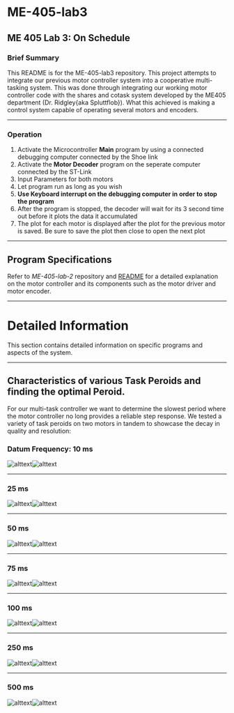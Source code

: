 # ME-405-lab3
## ME 405 Lab 3: On Schedule

### Brief Summary
This README is for the ME-405-lab3 repository. This project attempts to integrate our previous motor controller system into a cooperative multi-tasking system. This was done through integrating our working motor controller code with the shares and cotask system developed by the ME405 department (Dr. Ridgley{aka Spluttflob}). What this achieved is making a control system capable of operating several motors and encoders.

---

### Operation

1. Activate the Microcontroller **Main** program by using a connected debugging computer connected by the Shoe link
2. Activate the **Motor Decoder** program on the seperate computer connected by the ST-Link
3. Input Parameters for both motors
4. Let program run as long as you wish
5. **Use Keyboard interrupt on the debugging computer in order to stop the program**
6. After the program is stopped, the decoder will wait for its 3 second time out before it plots the data it accumulated
7. The plot for each motor is displayed after the plot for the previous motor is saved. Be sure to save the plot then close to open the next plot

---
## Program Specifications
Refer to *ME-405-lab-2* repository and [README](https://github.com/rmevorac/ME-405-lab2/blob/main/README.md) for a detailed explanation on the motor controller and its components such as the motor driver and motor encoder.

---

# Detailed Information
This section contains detailed information on specific programs and aspects of the system.

---

## Characteristics of various Task Peroids and finding the optimal Peroid.
For our multi-task controller we want to determine the slowest period where the motor controller no long provides a reliable step response. We tested a variety of task peroids on two motors in tandem to showcase the decay in quality and resolution:


### Datum Frequency: 10 ms

![alttext](TestImages/P1F10.png)![alttext](TestImages/P2F10.png)
       

---

### 25 ms
![alttext](TestImages/P1F25.png)![alttext](TestImages/P2F25.png)

---

### 50 ms
![alttext](TestImages/P1F50.png)![alttext](TestImages/P2F50.png)

---

### 75 ms
![alttext](TestImages/P1F75.png)![alttext](TestImages/P2F75.png)

---

### 100 ms
![alttext](TestImages/P1F100.png)![alttext](TestImages/P2F100.png)

---

### 250 ms
![alttext](TestImages/P1F250.png)![alttext](TestImages/P2F250.png)

---

### 500 ms
![alttext](TestImages/P1F500.png)![alttext](TestImages/P2F500.png)
